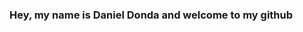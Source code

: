### Hey, my name is Daniel Donda and welcome to my github 
<!--
**danieldonda/danieldonda** is a ✨ _special_ ✨ repository because its `README.md` (this file) appears on your GitHub profile.

Here are some ideas to get you started:

- 🔒 I’m currently working on "secret cyber defense project"
- 🌱 I’m currently learning shell script
- 📫 How to reach me: 
  https://danieldonda.com
-->

